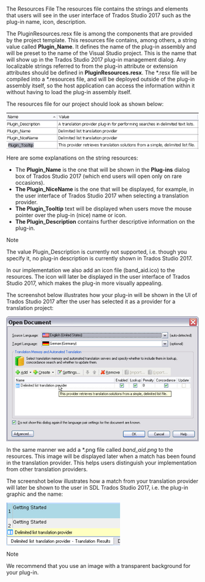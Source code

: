 The Resources File
The resources file contains the strings and elements that users will see in the user interface of Trados Studio 2017 such as the plug-in name, icon, description.

The PluginResources.resx file is among the components that are provided by the project template. This resources file contains, among others, a string value called **Plugin_Name**. It defines the name of the plug-in assembly and will be preset to the name of the Visual Studio project. This is the name that will show up in the Trados Studio 2017 plug-in management dialog. Any localizable strings referred to from the plug-in attribute or extension attributes should be defined in **PluginResources.resx**. The *.resx file will be compiled into a *.resources file, and will be deployed outside of the plug-in assembly itself, so the host application can access the information within it without having to load the plug-in assembly itself.

The resources file for our project should look as shown below:

<img style="display:block; " src="images/Translation_Provider_PlugIn_Resources.jpg"/>

Here are some explanations on the string resources:

* The **Plugin_Name** is the one that will be shown in the **Plug-ins** dialog box of Trados Studio 2017 (which end users will open only on rare occasions).
* **The Plugin_NiceName** is the one that will be displayed, for example, in the user interface of Trados Studio 2017 when selecting a translation provider.
* **The Plugin_Tooltip** text will be displayed when users move the mouse pointer over the plug-in (nice) name or icon.
* **The Plugin_Description** contains further descriptive information on the plug-in.


> [!NOTE]
> The value Plugin_Description is currently not supported, i.e. though you specify it, no plug-in description is currently shown in Trados Studio 2017.


In our implementation we also add an icon file (band_aid.ico) to the resources. The icon will later be displayed in the user interface of Trados Studio 2017, which makes the plug-in more visually appealing.

The screenshot below illustrates how your plug-in will be shown in the UI of Trados Studio 2017 after the user has selected it as a provider for a translation project:

<img style="display:block; " src="images/PluginResourcesInAction.jpg"/>

In the same manner we add a *.png file called *band_aid.png* to the resources. This image will be displayed later when a match has been found in the translation provider. This helps users distinguish your implementation from other translation providers.

The screenshot below illustrates how a match from your translation provider will later be shown to the user in SDL Trados Studio 2017, i.e. the plug-in graphic and the name:

<img style="display:block; " src="images/PngForShowingResults.jpg"/>


> [!NOTE]
> We recommend that you use an image with a transparent background for your plug-in.